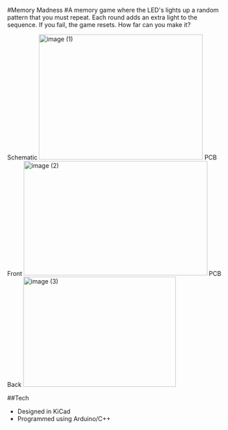 #Memory Madness
#A memory game where the LED's lights up a random pattern that you must repeat. Each round adds an extra light to the sequence. If you fail, the game resets. How far can you make it?

Schematic
<img width="378" height="288.5" alt="image (1)" src="https://github.com/user-attachments/assets/b24b1289-eb08-449a-a8b1-e594393acb8b" />
PCB Front
<img width="423.5" height="264.5" alt="image (2)" src="https://github.com/user-attachments/assets/0e8657b8-dd60-4f51-96e4-d45f52279572" />
PCB Back
<img width="352.5" height="254" alt="image (3)" src="https://github.com/user-attachments/assets/019939ec-917e-490a-90db-0ff936d704c2" />

##Tech
- Designed in KiCad
- Programmed using Arduino/C++
